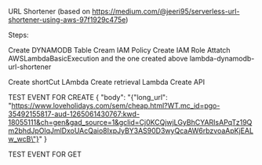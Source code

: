 URL Shortener (based on https://medium.com/@jeeri95/serverless-url-shortener-using-aws-97f1929c475e)

Steps:

Create DYNAMODB Table 
Cream IAM Policy
Create IAM Role
Attatch AWSLambdaBasicExecution and the one created above lambda-dynamodb-url-shortener

Create shortCut LAmbda
Create retrieval Lambda
Create API 




TEST EVENT FOR CREATE
{
  "body": "{\"long_url\": \"https://www.loveholidays.com/sem/cheap.html?WT.mc_id=pgo-35492155817-aud-1265061430767:kwd-18055111&ch=gen&gad_source=1&gclid=Cj0KCQjwjLGyBhCYARIsAPqTz19Qm2bhdJpOlqJmlDxoUAcQaio8IxpJyBY3AS90D3wyQcaAW6rbzvoaApKjEALw_wcB\"}"
}

TEST EVENT FOR GET
